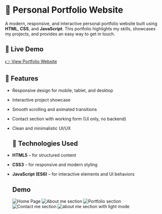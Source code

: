 # 💼 Personal Portfolio Website

A modern, responsive, and interactive personal portfolio website built using **HTML**, **CSS**, and **JavaScript**. This portfolio highlights my skills, showcases my projects, and provides an easy way to get in touch.

## 🔗 Live Demo
[👉 View Portfolio Website](https://sameehaasim09.github.io/Portfolio-CodeAlpha/) 

## 📌 Features

- Responsive design for mobile, tablet, and desktop
- Interactive project showcase
- Smooth scrolling and animated transitions
- Contact section with working form (UI only, no backend)
- Clean and minimalistic UI/UX

  ## 🚀 Technologies Used

- **HTML5** – for structured content
- **CSS3** – for responsive and modern styling
- **JavaScript (ES6)** – for interactive elements and UI behaviors

  ## Demo
  ![Home Page](https://github.com/user-attachments/assets/4d5b5a3e-463d-4bdf-b6e1-fede4b6af9ae)
![About me section](https://github.com/user-attachments/assets/5f8d4f4f-500c-444e-9ed6-db5efd4207a2)
![Portfolio section](https://github.com/user-attachments/assets/26852a1b-7762-48e6-98e3-c85bcd1280d2)
![Contact me section](https://github.com/user-attachments/assets/6f3bfe35-638e-4d10-8259-8bd4ff2cf1b3)
![about me section with light mode](https://github.com/user-attachments/assets/e5c74bf2-dde1-47e2-acf3-dfe6c6a50060)

